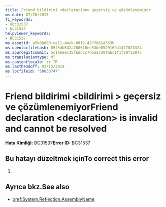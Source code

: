 ```yaml
---
title: Friend bildirimi <declaration> geçersiz ve çözümlenemiyor
ms.date: 07/20/2015
f1_keywords:
- vbc31537
- bc31537
helpviewer_keywords:
- BC31537
ms.assetid: a5b88d90-ce11-44cb-8df2-457f661a553b
ms.openlocfilehash: 89f5db542a7686f8ee53be0529169a1427023324
ms.sourcegitcommit: 5c1abeec15fbddcc7dbaa729fabc1f1f29f12045
ms.translationtype: MT
ms.contentlocale: tr-TR
ms.lasthandoff: 03/15/2019
ms.locfileid: "58030747"
---
```

# <a name="friend-declaration-declaration-is-invalid-and-cannot-be-resolved"></a><span data-ttu-id="2703a-102">Friend bildirimi \<bildirimi > geçersiz ve çözümlenemiyor</span><span class="sxs-lookup"><span data-stu-id="2703a-102">Friend declaration \<declaration> is invalid and cannot be resolved</span></span>
<span data-ttu-id="2703a-103">**Hata Kimliği:** BC31537</span><span class="sxs-lookup"><span data-stu-id="2703a-103">**Error ID:** BC31537</span></span>  
  
## <a name="to-correct-this-error"></a><span data-ttu-id="2703a-104">Bu hatayı düzeltmek için</span><span class="sxs-lookup"><span data-stu-id="2703a-104">To correct this error</span></span>  
  
1.  
  
## <a name="see-also"></a><span data-ttu-id="2703a-105">Ayrıca bkz.</span><span class="sxs-lookup"><span data-stu-id="2703a-105">See also</span></span>

- <xref:System.Reflection.AssemblyName>
